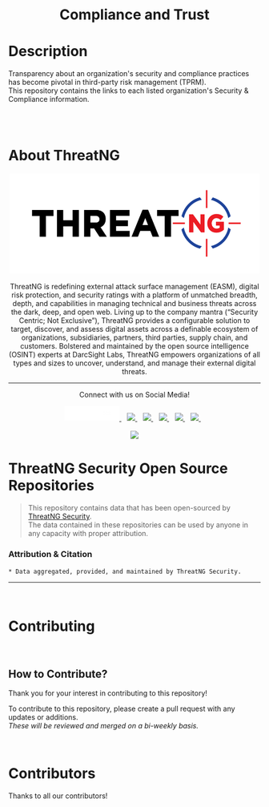 
<h1 style="text-align: center;">Compliance and Trust</h1>

# Description
Transparency about an organization's security and compliance practices has become pivotal in third-party risk management (TPRM). 
<br>This repository contains the links to each listed organization's Security & Compliance information. 
<br>

<br>
<br>

# About ThreatNG


<div align="center">  <img src="TNG_LOGO.png" height="200" width='500'>

<p align="center">
ThreatNG is redefining external attack surface management (EASM), digital risk protection, and security ratings with a platform of unmatched breadth, depth, and capabilities in managing technical and business threats across the dark, deep, and open web. Living up to the company mantra (“Security Centric; Not Exclusive”), ThreatNG provides a configurable solution to target, discover, and assess digital assets across a definable ecosystem of organizations, subsidiaries, partners, third parties, supply chain, and customers. Bolstered and maintained by the open source intelligence (OSINT) experts at DarcSight Labs, ThreatNG empowers organizations of all types and sizes to uncover, understand, and manage their external digital threats. 

</p>

--- 



<p align='center'>

Connect with us on Social Media! 

 <a href="https://www.threatngsecurity.com/">
   <img src="TNG_LOGO_Website_Link.png" width="110" height="30" style="background-color:navy"/>
  </a>&nbsp;&nbsp;
  <a href="https://www.linkedin.com/company/threatngsecurity/">
    <img src="https://img.shields.io/badge/linkedin-%230077B5.svg?&style=for-the-badge&logo=linkedin&logoColor=white" />
  </a>&nbsp;&nbsp;
  <a href="https://www.instagram.com/threatngsecurity/">
    <img src="https://img.shields.io/badge/instagram-%23E4405F.svg?&style=for-the-badge&logo=instagram&logoColor=white" />        
  </a>&nbsp;&nbsp;
    <a href="https://twitter.com/threatngsec">
    <img src="https://img.shields.io/badge/(Twitter)-1DA1F2?style=for-the-badge&logo=X&logoColor=white" />        
  </a>&nbsp;&nbsp;
      <a href="https://www.facebook.com/threatng">
    <img src="https://img.shields.io/badge/Facebook-1877F2?style=for-the-badge&logo=facebook&logoColor=white" />        
  </a>&nbsp;&nbsp;
        <a href="http://youtube.com/@threatngsecurity">
    <img src="https://img.shields.io/badge/YouTube-FF0000?style=for-the-badge&logo=youtube&logoColor=white" />        
  </a>&nbsp;&nbsp;
  <br><br>
    </a>
        <a href="https://creativecommons.org/licenses/by-sa/4.0/">
    <img src="https://img.shields.io/badge/License-CC_BY--SA_4.0-lightgrey.svg" />        
  </a>
</p>


</div>  



# ThreatNG Security Open Source Repositories

> This repository contains data that has been open-sourced by [ThreatNG Security](https://threatngsecurity.com).  
> The data contained in these repositories can be used by anyone in any capacity with proper attribution.

### Attribution & Citation  
```
* Data aggregated, provided, and maintained by ThreatNG Security.
```  

---  

<br>


# Contributing

<br>

## How to Contribute?
Thank you for your interest in contributing to this repository!

To contribute to this repository, please create a pull request with any updates or additions.   
*These will be reviewed and merged on a bi-weekly basis.*


<br>

# Contributors 
Thanks to all our contributors!  
